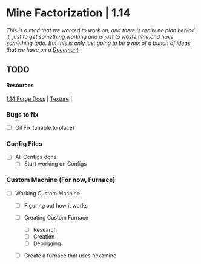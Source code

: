 # Mine Factorization | 1.14
###### This is a mod that we wanted to work on, and there is really no plan behind it, just to get something working and is just to waste time,and have something todo. But this is only just going to be a mix of a bunch of ideas that we have on a [Document](https://docs.google.com/document/d/1sCJYzDsmfHuDb07l-7WXAV2roMl3PmX6tSnRx1Yd1GU).

## TODO

#### Resources
[1.14 Forge Docs](https://mcforge.readthedocs.io/en/1.14.x/) |
[Texture](https://minecraft.fandom.com/wiki/Model#Simple_example:_2D_beds) |

### Bugs to fix
- [ ] Oil Fix (unable to place)
  
### Config Files
- [ ] All Configs done
  - [ ] Start working on Configs
  
### Custom Machine (For now, Furnace)
- [ ] Working Custom Machine
  - [ ] Figuring out how it works
  - [ ] Creating Custom Furnace
    - [ ] Research
    - [ ] Creation
    - [ ] Debugging
  - [ ] Create a furnace that uses hexamine
  